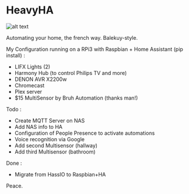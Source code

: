 # HeavyHA

![alt text](http://296s9q35uygy2xc5t0t6boviah.wpengine.netdna-cdn.com/wp-content/uploads/2014/07/Automation-Tiers.png)

Automating your home, the french way. Balekuy-style.  

My Configuration running on a RPi3 with Raspbian + Home Assistant (pip install) :
- LIFX Lights (2)
- Harmony Hub (to control Philips TV and more)
- DENON AVR X2200w
- Chromecast
- Plex server
- $15 MultiSensor by Bruh Automation (thanks man!)

Todo :

- Create MQTT Server on NAS
- Add NAS info to HA
- Configuration of People Presence to activate automations
- Voice recognition via Google
- Add second Multisensor (hallway)
- Add third Multisensor (bathroom)

Done :

- Migrate from HassIO to Raspbian+HA


Peace.
